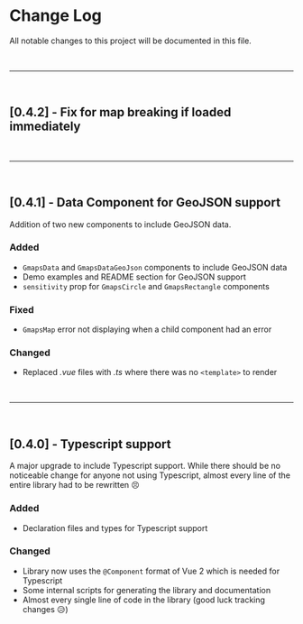# Change Log

All notable changes to this project will be documented in this file.

<br>
<hr>
<br>

## [0.4.2] - Fix for map breaking if loaded immediately

<br>
<hr>
<br>

## [0.4.1] - Data Component for GeoJSON support

Addition of two new components to include GeoJSON data.

### Added

- `GmapsData` and `GmapsDataGeoJson` components to include GeoJSON data
- Demo examples and README section for GeoJSON support
- `sensitivity` prop for `GmapsCircle` and `GmapsRectangle` components

### Fixed

- `GmapsMap` error not displaying when a child component had an error

### Changed

- Replaced _.vue_ files with _.ts_ where there was no `<template>` to render

<br>
<hr>
<br>

## [0.4.0] - Typescript support

A major upgrade to include Typescript support. While there should be no noticeable change for anyone not using Typescript, almost every line of the entire library had to be rewritten 😣

### Added

- Declaration files and types for Typescript support

### Changed

- Library now uses the `@Component` format of Vue 2 which is needed for Typescript
- Some internal scripts for generating the library and documentation
- Almost every single line of code in the library (good luck tracking changes 😥)

<!-- Template
## [1.0.0] - Title

Description

### Added
### Changed
### Deprecated
### Removed
### Fixed
### Security

-------------------------------------------------
The format is based on [Keep a Changelog](http://keepachangelog.com/)
-->
